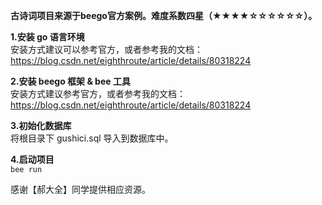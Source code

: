 **古诗词项目来源于beego官方案例。难度系数四星（★★★★☆☆☆☆☆☆）。**

**1.安装 go 语言环境**   
安装方式建议可以参考官方，或者参考我的文档：https://blog.csdn.net/eighthroute/article/details/80318224  

**2.安装 beego 框架 & bee 工具**  
安装方式建议参考官方，或者参考我的文档：https://blog.csdn.net/eighthroute/article/details/80318224  

**3.初始化数据库**  
将根目录下 gushici.sql 导入到数据库中。  

**4.启动项目**  
 ``
 bee run
``

感谢【郝大全】同学提供相应资源。  

